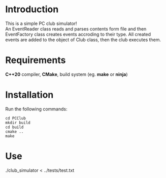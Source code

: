 # Introduction
This is a simple PC club simulator! <br />
An EventReader class reads and parses contents form file and then EventFactory class creates events accroding to their type.
All created events are added to the object of Club class, then the club executes them.
# Requirements
**C++20** compiler,
**CMake**,
build system (eg. **make** or **ninja**)
# Installation
Run the following commands:
```
cd PCClub
mkdir build
cd build
cmake ..
make 
```
# Use
./club_simulator < ../tests/test.txt
